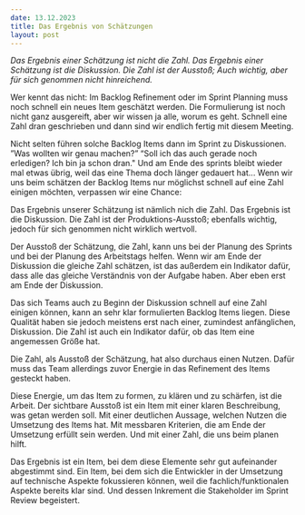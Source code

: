 ```yaml
---
date: 13.12.2023
title: Das Ergebnis von Schätzungen
layout: post
---
```


*Das Ergebnis einer Schätzung ist nicht die Zahl. Das Ergebnis einer Schätzung ist die Diskussion. Die Zahl ist der Ausstoß; Auch wichtig, aber für sich genommen nicht hinreichend.*

Wer kennt das nicht: Im Backlog Refinement oder im Sprint Planning muss noch schnell ein neues Item geschätzt werden. Die Formulierung ist noch nicht ganz ausgereift, aber wir wissen ja alle, worum es geht. Schnell eine Zahl dran geschrieben und dann sind wir endlich fertig mit diesem Meeting.

Nicht selten führen solche Backlog Items dann im Sprint zu Diskussionen.
”Was wollten wir genau machen?” “Soll ich das auch gerade noch erledigen? Ich bin ja schon dran."
Und am Ende des sprints bleibt wieder mal etwas übrig, weil das eine Thema doch länger gedauert hat...
Wenn wir uns beim schätzen der Backlog Items nur möglichst schnell auf eine
Zahl einigen möchten, verpassen wir eine Chance:

Das Ergebnis unserer Schätzung ist nämlich nich die Zahl. Das Ergebnis ist die Diskussion. Die Zahl ist der Produktions-Ausstoß; ebenfalls wichtig, jedoch für sich genommen nicht wirklich wertvoll.

Der Ausstoß der Schätzung, die Zahl, kann uns bei der Planung des Sprints und bei der Planung des Arbeitstags helfen. Wenn wir am Ende der Diskussion die gleiche Zahl schätzen, ist das außerdem ein Indikator dafür, dass alle das gleiche Verständnis von der Aufgabe haben. Aber eben erst am Ende der Diskussion.

Das sich Teams auch zu Beginn der Diskussion schnell auf eine Zahl einigen können, kann an sehr klar formulierten Backlog Items liegen. Diese Qualität haben sie jedoch meistens erst nach einer, zumindest anfänglichen, Diskussion.
Die Zahl ist auch ein Indikator dafür, ob das Item eine angemessen Größe hat.

Die Zahl, als Ausstoß der Schätzung, hat also durchaus einen Nutzen. Dafür muss das Team allerdings zuvor Energie in das Refinement des Items gesteckt haben.

Diese Energie, um das Item zu formen, zu klären und zu schärfen, ist die Arbeit. Der sichtbare Ausstoß ist ein Item mit einer klaren Beschreibung, was getan werden soll. Mit einer
deutlichen Aussage, welchen Nutzen die Umsetzung des Items hat. Mit  messbaren Kriterien, die am Ende der Umsetzung erfüllt sein werden. Und mit einer Zahl, die uns beim planen hilft.

Das Ergebnis ist ein Item, bei dem diese Elemente sehr gut aufeinander abgestimmt sind. Ein Item, bei dem sich die Entwickler in der Umsetzung auf technische Aspekte fokussieren können, weil die fachlich/funktionalen Aspekte bereits klar sind. Und dessen Inkrement die Stakeholder im Sprint Review begeistert.
